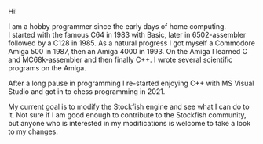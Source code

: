 Hi!

I am a hobby programmer since the early days of home computing.<br>
I started with the famous C64 in 1983 with Basic, later in 6502-assembler followed by a C128 in 1985.
As a natural progress I got myself a Commodore Amiga 500 in 1987, then an Amiga 4000 in 1993.
On the Amiga I learned C and MC68k-assembler and then finally C++. I wrote several scientific
programs on the Amiga.

After a long pause in programming I re-started enjoying C++ with MS Visual Studio and got in to
chess programming in 2021.

My current goal is to modify the Stockfish engine and see what I can do to it. Not sure if I am good
enough to contribute to the Stockfish community, but anyone who is interested in my modifications
is welcome to take a look to my changes.

<!---
achimste/achimste is a ✨ special ✨ repository because its `README.md` (this file) appears on your GitHub profile.
You can click the Preview link to take a look at your changes.
--->
